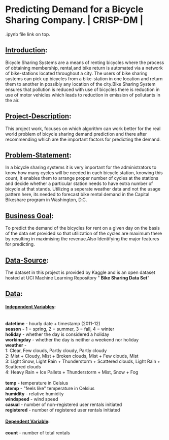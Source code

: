 # Predicting Demand for a Bicycle Sharing Company.  | CRISP-DM |

.ipynb file link on top.


## <u>Introduction</u>:
    
Bicycle Sharing Systems are a means of renting bicycles where the process of obtaining membership,
rental,and bike return is automated via a network of bike-stations located throughout a city. 
The  users of bike sharing systems can pick up bicycles from a bike-station in one location and return them to another in possibly any location of the city.Bike Sharing System ensures that pollution is reduced with use of bicycles there is reduction in use of motor vehicles which leads to reduction in emission of pollutants in the air. 

## <u>Project-Description</u>:

This project work, focuses on which algorithm can work better for the real world problem of
bicycle sharing demand prediction and there after recommending which are the important factors for predicting the demand.


## <u>Problem-Statement</u>:

   In a bicycle sharing systems it is very important for
   the administrators to know how many cycles will be
   needed in each bicycle station, knowing this count, it enables
   them to arrange proper number of cycles at the stations and
   decide whether a particular station needs to have extra number of bicycle at that stands.
   Utilizing a seperate weather data and not the usage pattern here, its needed to forecast bike rental demand in the    Capital          Bikeshare program in Washington, D.C.
   
## <u>Business Goal</u>:

To predict the demand of the bicycles for rent on a given day on the basis of the  data set provided so that utilization of the cycles are maximum there by resulting in maximising the revenue.Also Identifying the major features for predicting.
   
   
## <u>Data-Source</u>:

The dataset in this project is provided by Kaggle and is an open dataset hosted at UCI Machine Learning Repository
"<b> Bike Sharing Data Set</b>"

## <u>Data</u>:

#### <u>Independent Variables</u>:

<br/><b>datetime</b> - hourly date + timestamp (2011-12) <br>
<b>season</b> -  1 = spring, 2 = summer, 3 = fall, 4 = winter <br>
<b>holiday</b> - whether the day is considered a holiday <br>
<b>workingday</b> - whether the day is neither a weekend nor holiday
<br/>
<b>weather</b> -<br/> 1: Clear, Few clouds, Partly cloudy, Partly cloudy   
          2: Mist + Cloudy, Mist + Broken clouds, Mist + Few clouds, Mist   
          3: Light Snow, Light Rain + Thunderstorm + Scattered clouds, Light Rain + Scattered clouds  
          4: Heavy Rain + Ice Pallets + Thunderstorm + Mist, Snow + Fog <br/>
<br/>
<b>temp</b> - temperature in Celsius  <br>
<b>atemp</b> - "feels like" temperature in Celsius  <br>
<b>humidity</b> - relative humidity  <br>
<b>windspeed</b> - wind speed   <br>
<b>casual</b> - number of non-registered user rentals initiated   <br>
<b>registered</b> - number of registered user rentals initiated   <br>

#### <u>Dependent Variable</u>:
<b>count</b> - number of total rentals   <br/>



